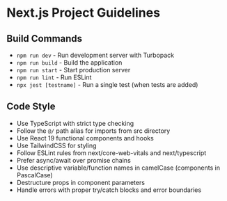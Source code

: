 # Next.js Project Guidelines

## Build Commands
- `npm run dev` - Run development server with Turbopack
- `npm run build` - Build the application
- `npm run start` - Start production server
- `npm run lint` - Run ESLint
- `npx jest [testname]` - Run a single test (when tests are added)

## Code Style
- Use TypeScript with strict type checking
- Follow the `@/` path alias for imports from src directory
- Use React 19 functional components and hooks
- Use TailwindCSS for styling
- Follow ESLint rules from next/core-web-vitals and next/typescript
- Prefer async/await over promise chains
- Use descriptive variable/function names in camelCase (components in PascalCase)
- Destructure props in component parameters
- Handle errors with proper try/catch blocks and error boundaries